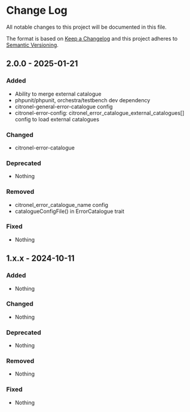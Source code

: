 # Change Log
All notable changes to this project will be documented in this file.

The format is based on [Keep a Changelog](https://keepachangelog.com) and this project adheres to [Semantic Versioning](https://semver.org).

## 2.0.0 - 2025-01-21

### Added

- Ability to merge external catalogue
- phpunit/phpunit, orchestra/testbench dev dependency
- citronel-general-error-catalogue config
- citronel-error-config: citronel_error_catalogue_external_catalogues[] config to load external catalogues

### Changed

- citronel-error-catalogue

### Deprecated

- Nothing

### Removed

- citronel_error_catalogue_name config
- catalogueConfigFile() in ErrorCatalogue trait

### Fixed

- Nothing

## 1.x.x - 2024-10-11

### Added

- Nothing

### Changed

- Nothing

### Deprecated

- Nothing

### Removed

- Nothing

### Fixed

- Nothing